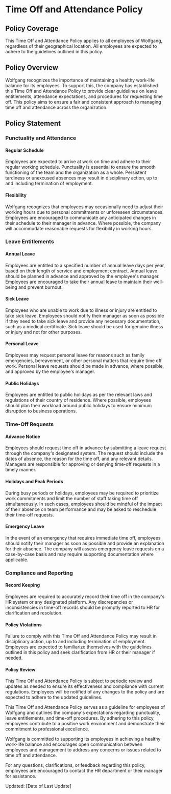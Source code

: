 # Time Off and Attendance Policy

## Policy Coverage

This Time Off and Attendance Policy applies to all employees of Wolfgang, regardless of their geographical location. All employees are expected to adhere to the guidelines outlined in this policy.

## Policy Overview

Wolfgang recognizes the importance of maintaining a healthy work-life balance for its employees. To support this, the company has established this Time Off and Attendance Policy to provide clear guidelines on leave entitlements, attendance expectations, and procedures for requesting time off. This policy aims to ensure a fair and consistent approach to managing time off and attendance across the organization.

## Policy Statement

### Punctuality and Attendance

#### Regular Schedule

Employees are expected to arrive at work on time and adhere to their regular working schedule. Punctuality is essential to ensure the smooth functioning of the team and the organization as a whole. Persistent tardiness or unexcused absences may result in disciplinary action, up to and including termination of employment.

#### Flexibility

Wolfgang recognizes that employees may occasionally need to adjust their working hours due to personal commitments or unforeseen circumstances. Employees are encouraged to communicate any anticipated changes in their schedule to their manager in advance. Where possible, the company will accommodate reasonable requests for flexibility in working hours.

### Leave Entitlements

#### Annual Leave

Employees are entitled to a specified number of annual leave days per year, based on their length of service and employment contract. Annual leave should be planned in advance and approved by the employee's manager. Employees are encouraged to take their annual leave to maintain their well-being and prevent burnout.

#### Sick Leave

Employees who are unable to work due to illness or injury are entitled to take sick leave. Employees should notify their manager as soon as possible if they need to take sick leave and provide any necessary documentation, such as a medical certificate. Sick leave should be used for genuine illness or injury and not for other purposes.

#### Personal Leave

Employees may request personal leave for reasons such as family emergencies, bereavement, or other personal matters that require time off work. Personal leave requests should be made in advance, where possible, and approved by the employee's manager.

#### Public Holidays

Employees are entitled to public holidays as per the relevant laws and regulations of their country of residence. Where possible, employees should plan their workload around public holidays to ensure minimum disruption to business operations.

### Time-Off Requests

#### Advance Notice

Employees should request time off in advance by submitting a leave request through the company's designated system. The request should include the dates of absence, the reason for the time off, and any relevant details. Managers are responsible for approving or denying time-off requests in a timely manner.

#### Holidays and Peak Periods

During busy periods or holidays, employees may be required to prioritize work commitments and limit the number of staff taking time off simultaneously. In such cases, employees should be mindful of the impact of their absence on team performance and may be asked to reschedule their time-off requests.

#### Emergency Leave

In the event of an emergency that requires immediate time off, employees should notify their manager as soon as possible and provide an explanation for their absence. The company will assess emergency leave requests on a case-by-case basis and may require supporting documentation where applicable.

### Compliance and Reporting

#### Record Keeping

Employees are required to accurately record their time off in the company's HR system or any designated platform. Any discrepancies or inconsistencies in time-off records should be promptly reported to HR for clarification and resolution.

#### Policy Violations

Failure to comply with this Time Off and Attendance Policy may result in disciplinary action, up to and including termination of employment. Employees are expected to familiarize themselves with the guidelines outlined in this policy and seek clarification from HR or their manager if needed.

#### Policy Review

This Time Off and Attendance Policy is subject to periodic review and updates as needed to ensure its effectiveness and compliance with current regulations. Employees will be notified of any changes to the policy and are expected to adhere to the updated guidelines.

This Time Off and Attendance Policy serves as a guideline for employees of Wolfgang and outlines the company's expectations regarding punctuality, leave entitlements, and time-off procedures. By adhering to this policy, employees contribute to a positive work environment and demonstrate their commitment to professional excellence.

Wolfgang is committed to supporting its employees in achieving a healthy work-life balance and encourages open communication between employees and management to address any concerns or issues related to time off and attendance.

For any questions, clarifications, or feedback regarding this policy, employees are encouraged to contact the HR department or their manager for assistance.

Updated: [Date of Last Update]